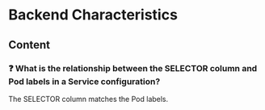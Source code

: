 # Backend Characteristics

## Content

### ❓ What is the relationship between the SELECTOR column and Pod labels in a Service configuration?
The SELECTOR column matches the Pod labels.


